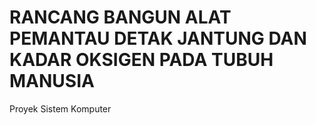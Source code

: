 # RANCANG BANGUN ALAT PEMANTAU DETAK JANTUNG DAN KADAR OKSIGEN PADA TUBUH MANUSIA
Proyek Sistem Komputer
